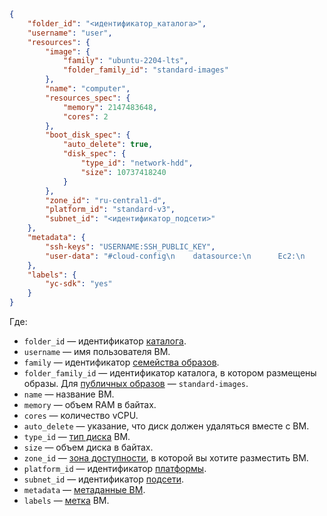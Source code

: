 ```json
{
    "folder_id": "<идентификатор_каталога>",
    "username": "user",
    "resources": {
        "image": {
            "family": "ubuntu-2204-lts",
            "folder_family_id": "standard-images"
        },
        "name": "computer",
        "resources_spec": {
            "memory": 2147483648,
            "cores": 2
        },
        "boot_disk_spec": {
            "auto_delete": true,
            "disk_spec": {
                "type_id": "network-hdd",
                "size": 10737418240
            }
        },
        "zone_id": "ru-central1-d",
        "platform_id": "standard-v3",
        "subnet_id": "<идентификатор_подсети>"
    },
    "metadata": {
        "ssh-keys": "USERNAME:SSH_PUBLIC_KEY",
        "user-data": "#cloud-config\n    datasource:\n      Ec2:\n        strict_id: false\n    users:\n      - name: USERNAME\n        sudo: 'ALL=(ALL) NOPASSWD:ALL'\n        shell: /bin/bash\n        ssh_authorized_keys:\n          - SSH_PUBLIC_KEY"
    },
    "labels": {
        "yc-sdk": "yes"
    }
}
```

Где:  
* `folder_id` — идентификатор [каталога](../../../resource-manager/concepts/resources-hierarchy.md#folder).
* `username` — имя пользователя ВМ.
* `family` — идентификатор [семейства образов](../../../compute/concepts/image.md#family).
* `folder_family_id` — идентификатор каталога, в котором размещены образы. Для [публичных образов](../../../compute/concepts/image.md#public) — `standard-images`.
* `name` — название ВМ.
* `memory` — объем RAM в байтах.
* `cores` — количество vCPU.
* `auto_delete` — указание, что диск должен удаляться вместе с ВМ.
* `type_id` — [тип диска](../../../compute/concepts/disk.md#disks-types) ВМ.
* `size` — объем диска в байтах.
* `zone_id` — [зона доступности](../../../overview/concepts/geo-scope.md), в которой вы хотите разместить ВМ.
* `platform_id` — идентификатор [платформы](../../../compute/concepts/vm-platforms.md).
* `subnet_id` — идентификатор [подсети](../../../vpc/concepts/network.md#subnet).
* `metadata` — [метаданные ВМ](../../../compute/concepts/vm-metadata.md).
* `labels` — [метка](../../../resource-manager/concepts/labels) ВМ.